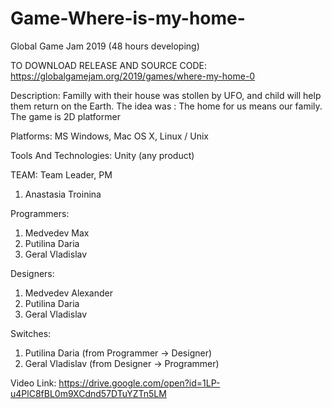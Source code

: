 # Game-Where-is-my-home-
Global Game Jam 2019 (48 hours developing)

TO DOWNLOAD RELEASE AND SOURCE CODE: https://globalgamejam.org/2019/games/where-my-home-0

Description:
Familly with their house was stollen by UFO, and child will help them return on the Earth. The idea was : The home for us means our family. The game is 2D platformer

Platforms: 
MS Windows, Mac OS X, Linux / Unix

Tools And Technologies: 
Unity (any product)

TEAM:
Team Leader, PM
1. Anastasia Troinina

Programmers:

1. Medvedev Max
2. Putilina Daria 
3. Geral Vladislav

Designers:

1. Medvedev Alexander
2. Putilina Daria 
3. Geral Vladislav

Switches:

1. Putilina Daria (from Programmer -> Designer)
2. Geral Vladislav (from Designer -> Programmer)

Video Link: 
https://drive.google.com/open?id=1LP-u4PlC8fBL0m9XCdnd57DTuYZTn5LM
